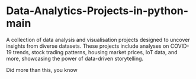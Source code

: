 # Data-Analytics-Projects-in-python-main
A collection of data analysis and visualisation projects designed to uncover insights from diverse datasets. These projects include analyses on COVID-19 trends, stock trading patterns, housing market prices, IoT data, and more, showcasing the power of data-driven storytelling.

Did more than this, you know
